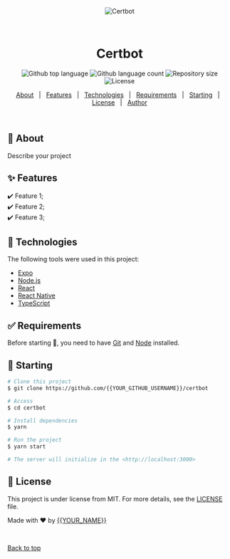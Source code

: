 <div align="center" id="top"> 
  <img src="./.github/app.gif" alt="Certbot" />

  &#xa0;

  <!-- <a href="https://certbot.netlify.app">Demo</a> -->
</div>

<h1 align="center">Certbot</h1>

<p align="center">
  <img alt="Github top language" src="https://img.shields.io/github/languages/top/{{YOUR_GITHUB_USERNAME}}/certbot?color=56BEB8">

  <img alt="Github language count" src="https://img.shields.io/github/languages/count/{{YOUR_GITHUB_USERNAME}}/certbot?color=56BEB8">

  <img alt="Repository size" src="https://img.shields.io/github/repo-size/{{YOUR_GITHUB_USERNAME}}/certbot?color=56BEB8">

  <img alt="License" src="https://img.shields.io/github/license/{{YOUR_GITHUB_USERNAME}}/certbot?color=56BEB8">

  <!-- <img alt="Github issues" src="https://img.shields.io/github/issues/{{YOUR_GITHUB_USERNAME}}/certbot?color=56BEB8" /> -->

  <!-- <img alt="Github forks" src="https://img.shields.io/github/forks/{{YOUR_GITHUB_USERNAME}}/certbot?color=56BEB8" /> -->

  <!-- <img alt="Github stars" src="https://img.shields.io/github/stars/{{YOUR_GITHUB_USERNAME}}/certbot?color=56BEB8" /> -->
</p>

<!-- Status -->

<!-- <h4 align="center"> 
	🚧  Certbot 🚀 Under construction...  🚧
</h4> 

<hr> -->

<p align="center">
  <a href="#dart-about">About</a> &#xa0; | &#xa0; 
  <a href="#sparkles-features">Features</a> &#xa0; | &#xa0;
  <a href="#rocket-technologies">Technologies</a> &#xa0; | &#xa0;
  <a href="#white_check_mark-requirements">Requirements</a> &#xa0; | &#xa0;
  <a href="#checkered_flag-starting">Starting</a> &#xa0; | &#xa0;
  <a href="#memo-license">License</a> &#xa0; | &#xa0;
  <a href="https://github.com/{{YOUR_GITHUB_USERNAME}}" target="_blank">Author</a>
</p>

<br>

## :dart: About ##

Describe your project

## :sparkles: Features ##

:heavy_check_mark: Feature 1;\
:heavy_check_mark: Feature 2;\
:heavy_check_mark: Feature 3;

## :rocket: Technologies ##

The following tools were used in this project:

- [Expo](https://expo.io/)
- [Node.js](https://nodejs.org/en/)
- [React](https://pt-br.reactjs.org/)
- [React Native](https://reactnative.dev/)
- [TypeScript](https://www.typescriptlang.org/)

## :white_check_mark: Requirements ##

Before starting :checkered_flag:, you need to have [Git](https://git-scm.com) and [Node](https://nodejs.org/en/) installed.

## :checkered_flag: Starting ##

```bash
# Clone this project
$ git clone https://github.com/{{YOUR_GITHUB_USERNAME}}/certbot

# Access
$ cd certbot

# Install dependencies
$ yarn

# Run the project
$ yarn start

# The server will initialize in the <http://localhost:3000>
```

## :memo: License ##

This project is under license from MIT. For more details, see the [LICENSE](LICENSE.md) file.


Made with :heart: by <a href="https://github.com/{{YOUR_GITHUB_USERNAME}}" target="_blank">{{YOUR_NAME}}</a>

&#xa0;

<a href="#top">Back to top</a>
